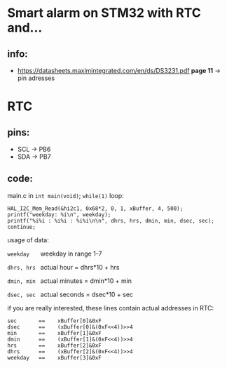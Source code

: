 # Smart alarm on STM32 with RTC and...

## info:
* https://datasheets.maximintegrated.com/en/ds/DS3231.pdf __page 11__ -> pin adresses



# RTC
## pins:
* SCL -> PB6
* SDA -> PB7
## code:
main.c in ```int main(void)```; ```while(1)``` loop: 
```
HAL_I2C_Mem_Read(&hi2c1, 0x68*2, 0, 1, xBuffer, 4, 500);
printf("weekday: %i\n", weekday);
printf("%i%i : %i%i : %i%i\n\n", dhrs, hrs, dmin, min, dsec, sec);
continue;
```
usage of data:

``` weekday    ```  weekday in range 1-7

``` dhrs, hrs  ```  actual hour = dhrs*10 + hrs

``` dmin, min  ```  actual minutes = dmin*10 + min

``` dsec, sec  ```  actual seconds = dsec*10 + sec

if you are really interested, these lines contain actual addresses in RTC:
```
sec       ==	xBuffer[0]&0xF
dsec      ==	(xBuffer[0]&(0xF<<4))>>4
min       ==	xBuffer[1]&0xF
dmin      == 	(xBuffer[1]&(0xF<<4))>>4
hrs       == 	xBuffer[2]&0xF
dhrs      == 	(xBuffer[2]&(0xF<<4))>>4
weekday   ==    xBuffer[3]&0xF
```
